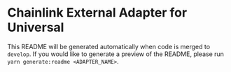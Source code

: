 # Chainlink External Adapter for Universal

This README will be generated automatically when code is merged to `develop`. If you would like to generate a preview of the README, please run `yarn generate:readme <ADAPTER_NAME>`.
